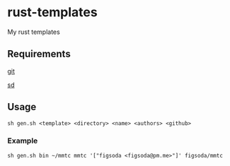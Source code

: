 # rust-templates

My rust templates


## Requirements

[git](https://git-scm.com)

[sd](https://github.com/chmln/sd)


## Usage

```
sh gen.sh <template> <directory> <name> <authors> <github>
```

### Example

```shell
sh gen.sh bin ~/mmtc mmtc '["figsoda <figsoda@pm.me>"]' figsoda/mmtc
```
